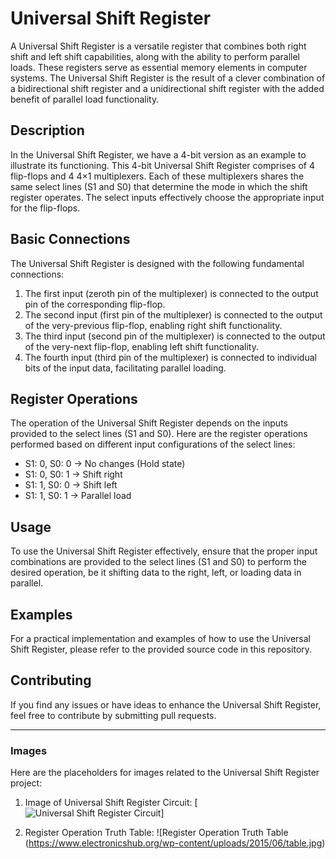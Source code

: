 # Universal Shift Register

A Universal Shift Register is a versatile register that combines both right shift and left shift capabilities, along with the ability to perform parallel loads. These registers serve as essential memory elements in computer systems. The Universal Shift Register is the result of a clever combination of a bidirectional shift register and a unidirectional shift register with the added benefit of parallel load functionality.

## Description

In the Universal Shift Register, we have a 4-bit version as an example to illustrate its functioning. This 4-bit Universal Shift Register comprises of 4 flip-flops and 4 4×1 multiplexers. Each of these multiplexers shares the same select lines (S1 and S0) that determine the mode in which the shift register operates. The select inputs effectively choose the appropriate input for the flip-flops.

## Basic Connections

The Universal Shift Register is designed with the following fundamental connections:

1. The first input (zeroth pin of the multiplexer) is connected to the output pin of the corresponding flip-flop.
2. The second input (first pin of the multiplexer) is connected to the output of the very-previous flip-flop, enabling right shift functionality.
3. The third input (second pin of the multiplexer) is connected to the output of the very-next flip-flop, enabling left shift functionality.
4. The fourth input (third pin of the multiplexer) is connected to individual bits of the input data, facilitating parallel loading.

## Register Operations

The operation of the Universal Shift Register depends on the inputs provided to the select lines (S1 and S0). Here are the register operations performed based on different input configurations of the select lines:

- S1: 0, S0: 0 -> No changes (Hold state)
- S1: 0, S0: 1 -> Shift right
- S1: 1, S0: 0 -> Shift left
- S1: 1, S0: 1 -> Parallel load

## Usage

To use the Universal Shift Register effectively, ensure that the proper input combinations are provided to the select lines (S1 and S0) to perform the desired operation, be it shifting data to the right, left, or loading data in parallel.

## Examples

For a practical implementation and examples of how to use the Universal Shift Register, please refer to the provided source code in this repository.

## Contributing

If you find any issues or have ideas to enhance the Universal Shift Register, feel free to contribute by submitting pull requests.

---

### Images

Here are the placeholders for images related to the Universal Shift Register project:

1. Image of Universal Shift Register Circuit: [![Universal Shift Register Circuit](https://rjeyakumar.files.wordpress.com/2016/02/usr.jpg?w=840)]

2. Register Operation Truth Table: ![Register Operation Truth Table (https://www.electronicshub.org/wp-content/uploads/2015/06/table.jpg)


